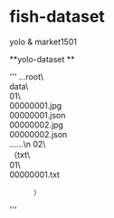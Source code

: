 # fish-dataset
yolo &amp; market1501


**yolo-dataset **

'''
...root\  
      data\  
        01\  
          00000001.jpg  
          00000001.json   
          00000002.jpg  
          00000002.json   
          ......\n
        02\  
      （txt\  
          01\  
          00000001.txt  
            
          ） 
'''    
